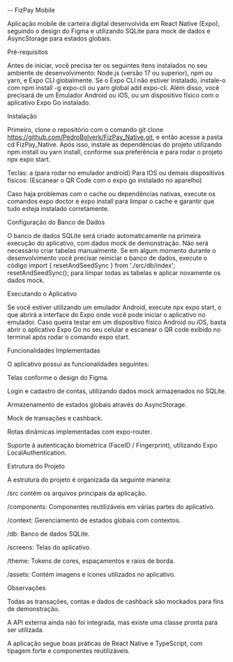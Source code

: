 -- FizPay Mobile

Aplicação mobile de carteira digital desenvolvida em React Native (Expo), seguindo o design do Figma e utilizando SQLite para mock de dados e AsyncStorage para estados globais.

Pré-requisitos

Antes de iniciar, você precisa ter os seguintes itens instalados no seu ambiente de desenvolvimento: Node.js (versão 17 ou superior), npm ou yarn, e Expo CLI globalmente. Se o Expo CLI não estiver instalado, instale-o com npm install -g expo-cli ou yarn global add expo-cli. Além disso, você precisará de um Emulador Android ou iOS, ou um dispositivo físico com o aplicativo Expo Go instalado.

Instalação

Primeiro, clone o repositório com o comando git clone https://github.com/PedroBolverk/FizPay_Native.git, e então acesse a pasta cd FizPay_Native. Após isso, instale as dependências do projeto utilizando npm install ou yarn install, conforme sua preferência e para rodar o projeto npx expo start.

Teclas: a (para rodar no emulador android)
Para IOS ou demais dispositivos físicos: (Escanear o QR Code com o expo go instalado no aparelho)

Caso haja problemas com o cache ou dependências nativas, execute os comandos expo doctor e expo install para limpar o cache e garantir que tudo esteja instalado corretamente.

Configuração do Banco de Dados

O banco de dados SQLite será criado automaticamente na primeira execução do aplicativo, com dados mock de demonstração. Não será necessário criar tabelas manualmente. Se em algum momento durante o desenvolvimento você precisar reiniciar o banco de dados, execute o código import { resetAndSeedSync } from './src/db/index'; resetAndSeedSync(); para limpar todas as tabelas e aplicar novamente os dados mock.

Executando o Aplicativo

Se você estiver utilizando um emulador Android, execute npx expo start, o que abrirá a interface do Expo onde você pode iniciar o aplicativo no emulador. Caso queira testar em um dispositivo físico Android ou iOS, basta abrir o aplicativo Expo Go no seu celular e escanear o QR code exibido no terminal após rodar o comando expo start.

Funcionalidades Implementadas

O aplicativo possui as funcionalidades seguintes:

Telas conforme o design do Figma.

Login e cadastro de contas, utilizando dados mock armazenados no SQLite.

Armazenamento de estados globais através do AsyncStorage.

Mock de transações e cashback.

Rotas dinâmicas implementadas com expo-router.

Suporte à autenticação biométrica (FaceID / Fingerprint), utilizando Expo LocalAuthentication.

Estrutura do Projeto

A estrutura do projeto é organizada da seguinte maneira:

/src contém os arquivos principais da aplicação.

/components: Componentes reutilizáveis em várias partes do aplicativo.

/context: Gerenciamento de estados globais com contextos.

/db: Banco de dados SQLite.

/screens: Telas do aplicativo.

/theme: Tokens de cores, espaçamentos e raios de borda.

/assets: Contém imagens e ícones utilizados no aplicativo.

Observações

Todas as transações, contas e dados de cashback são mockados para fins de demonstração.

A API externa ainda não foi integrada, mas existe uma classe pronta para ser utilizada.

A aplicação segue boas práticas de React Native e TypeScript, com tipagem forte e componentes reutilizáveis.
